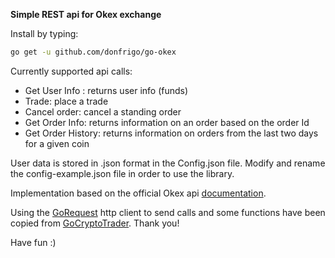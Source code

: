 **Simple REST api for Okex exchange**

Install by typing: 

```sh
go get -u github.com/donfrigo/go-okex
```

Currently supported api calls:

+ Get User Info : returns user info (funds)
+ Trade: place a trade
+ Cancel order: cancel a standing order
+ Get Order Info: returns information on an order based on the order Id
+ Get Order History: returns information on orders from the last two days for a given coin

User data is stored in .json format in the Config.json file. Modify and rename the config-example.json file in order to use the library.

Implementation based on the official Okex api [documentation](https://github.com/okcoin-okex/API-docs-OKEx.com/blob/master/API-For-Spot-EN/REST%20API%20for%20SPOT.md).

Using the [GoRequest](https://github.com/parnurzeal/gorequest) http client to send calls and some functions have been copied from [GoCryptoTrader](https://github.com/thrasher-/gocryptotrader). Thank you!

Have fun :)

